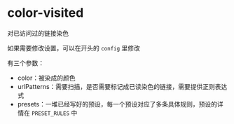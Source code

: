 # color-visited
对已访问过的链接染色

如果需要修改设置，可以在开头的 `config` 里修改

有三个参数：
- color：被染成的颜色
- urlPatterns：需要扫描，是否需要标记成已读染色的链接，需要提供正则表达式
- presets：一堆已经写好的预设，每一个预设对应了多条具体规则，预设的详情在 `PRESET_RULES` 中
